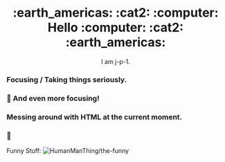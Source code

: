 <h1 align="center"> :earth_americas: :cat2: :computer: Hello :computer: :cat2: :earth_americas:</h1>

<p align="center">I am j-p-1.</p>

### Focusing / Taking things seriously.

### :dart: And even more focusing!

### Messing around with HTML at the current moment.

### :troll:

Funny Stuff: ![HumanManThing/the-funny](https://github.com/HumanManthing/the-funny)

